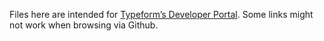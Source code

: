 Files here are intended for [Typeform’s Developer Portal](https://developer.typeform.com/embed/). Some links might not work when browsing via Github.
